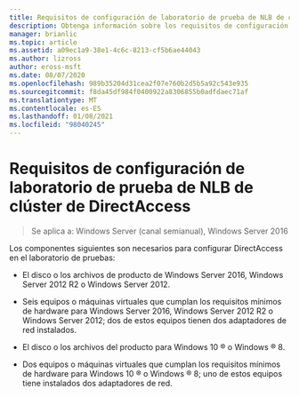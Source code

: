 ```yaml
---
title: Requisitos de configuración de laboratorio de prueba de NLB de clúster de DirectAccess
description: Obtenga información sobre los requisitos de configuración del laboratorio de pruebas de NLB del clúster de DirectAccess.
manager: brianlic
ms.topic: article
ms.assetid: a09ec1a9-38e1-4c6c-8213-cf5b6ae44043
ms.author: lizross
author: eross-msft
ms.date: 08/07/2020
ms.openlocfilehash: 989b35204d31cea2f07e760b2d5b5a92c543e935
ms.sourcegitcommit: f8da45df984f0400922a8306855b0adfdaec71af
ms.translationtype: MT
ms.contentlocale: es-ES
ms.lasthandoff: 01/08/2021
ms.locfileid: "98040245"
---
```

# <a name="directaccess-cluster-nlb-test-lab-configuration-requirements"></a>Requisitos de configuración de laboratorio de prueba de NLB de clúster de DirectAccess

>Se aplica a: Windows Server (canal semianual), Windows Server 2016

Los componentes siguientes son necesarios para configurar DirectAccess en el laboratorio de pruebas:

-   El disco o los archivos de producto de Windows Server 2016, Windows Server 2012 R2 o Windows Server 2012.

-   Seis equipos o máquinas virtuales que cumplan los requisitos mínimos de hardware para Windows Server 2016, Windows Server 2012 R2 o Windows Server 2012; dos de estos equipos tienen dos adaptadores de red instalados.

-   El disco o los archivos del producto para Windows 10 &reg; o Windows &reg; 8.

-   Dos equipos o máquinas virtuales que cumplan los requisitos mínimos de hardware para Windows 10 &reg; o Windows &reg; 8; uno de estos equipos tiene instalados dos adaptadores de red.